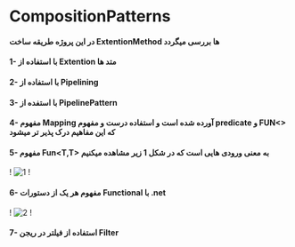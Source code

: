 # CompositionPatterns
#### در این پروژه طریقه ساخت ExtentionMethod ها بررسی میگردد 
#### 1- با استفاده از Extention متد ها 
#### 2- با استفاده از Pipelining
#### 3- با استفده از PipelinePattern

#### 4- مفهوم Mapping آورده شده است و استفاده درست و مفهوم predicate و FUN<> که این مفاهیم درک پذیر تر میشود 
#### 5- مفهوم Fun<T,T> به معنی ورودی هایی است که در شکل 1 زیر مشاهده میکنیم 
! ![1](https://github.com/Ramin9072/CompositionPatterns/assets/25898915/da398993-c0d1-44ab-bbbb-b6634628aaef) !
#### 6- مفهوم هر یک از دستورات Functional با .net 
! ![2](https://github.com/Ramin9072/CompositionPatterns/assets/25898915/2fc2cdf4-53c5-4454-b60a-9a5e1750014b) !
#### 7- استفاده از فیلتر در ریجن Filter
